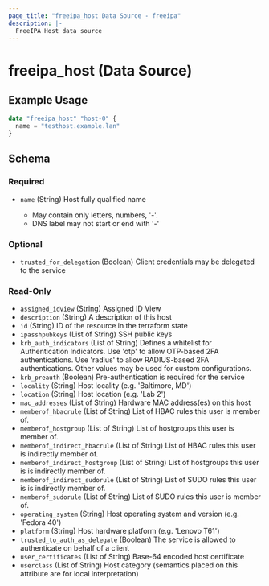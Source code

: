 ```yaml
---
page_title: "freeipa_host Data Source - freeipa"
description: |-
  FreeIPA Host data source
---
```


# freeipa_host (Data Source)



## Example Usage

```terraform
data "freeipa_host" "host-0" {
  name = "testhost.example.lan"
}
```


<!-- schema generated by tfplugindocs -->
## Schema

### Required

- `name` (String) Host fully qualified name

	- May contain only letters, numbers, '-'.
	- DNS label may not start or end with '-'

### Optional

- `trusted_for_delegation` (Boolean) Client credentials may be delegated to the service

### Read-Only

- `assigned_idview` (String) Assigned ID View
- `description` (String) A description of this host
- `id` (String) ID of the resource in the terraform state
- `ipasshpubkeys` (List of String) SSH public keys
- `krb_auth_indicators` (List of String) Defines a whitelist for Authentication Indicators. Use 'otp' to allow OTP-based 2FA authentications. Use 'radius' to allow RADIUS-based 2FA authentications. Other values may be used for custom configurations.
- `krb_preauth` (Boolean) Pre-authentication is required for the service
- `locality` (String) Host locality (e.g. 'Baltimore, MD')
- `location` (String) Host location (e.g. 'Lab 2')
- `mac_addresses` (List of String) Hardware MAC address(es) on this host
- `memberof_hbacrule` (List of String) List of HBAC rules this user is member of.
- `memberof_hostgroup` (List of String) List of hostgroups this user is member of.
- `memberof_indirect_hbacrule` (List of String) List of HBAC rules this user is indirectly member of.
- `memberof_indirect_hostgroup` (List of String) List of hostgroups this user is is indirectly member of.
- `memberof_indirect_sudorule` (List of String) List of SUDO rules this user is is indirectly member of.
- `memberof_sudorule` (List of String) List of SUDO rules this user is member of.
- `operating_system` (String) Host operating system and version (e.g. 'Fedora 40')
- `platform` (String) Host hardware platform (e.g. 'Lenovo T61')
- `trusted_to_auth_as_delegate` (Boolean) The service is allowed to authenticate on behalf of a client
- `user_certificates` (List of String) Base-64 encoded host certificate
- `userclass` (List of String) Host category (semantics placed on this attribute are for local interpretation)
